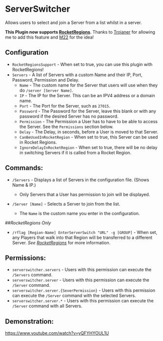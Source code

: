 # ServerSwitcher
Allows users to select and join a Server from a list whilst in a server.

**This Plugin now supports [RocketRegions](https://harbor.rocketmod.net/plugins/regions/)**. Thanks to [Trojaner](https://github.com/Trojaner) for allowing me to add this feature and [M22](https://github.com/M22RG) for the idea!

## Configuration
- `RocketRegionsSupport` - When set to true, you can use this plugin with RocketRegions!
- `Servers` - A list of Servers with a custom Name and their IP, Port, Password, Permission and Delay.
  - `Name` - The custom name for the Server that users will use when they do `/server [Server Name]`.
  - `IP` - The IP for the Server. This can be an IPV4 address or a domain name.
  - `Port` - The Port for the Server, such as `27015`.
  - `Password` - The Password for the Server, leave this blank or with any password if the desired Server has no password.
  - `Permission` - The Permission a User has to have to be able to access the Server. See the `Permissions` section below.
  - `Delay` - The Delay, in seconds, before a User is moved to that Server.
  - `CanBeUsedInRocketRegion` - When set to true, this Server can be used in Rocket Regions.
  - `IgnoreDelayInRocketRegion` - When set to true, there will be no delay in switching Servers if it is called from a Rocket Region.
## Commands:
- `/Servers` - Displays a list of Servers in the configuration file. (Shows Name & IP.)
  - Only Servers that a User has permission to join will be displayed.
  
- `/Server [Name]` - Selects a Server to join from the list.
  - The `Name` is the custom name you enter in the configuration.

##*RocketRegions Only*
- `/rflag [Region-Name] EnterServerSwitch "URL" -g [GROUP]` - When set, any Players that walk into that Region will be transferred to a different Server. *See [RocketRegions](https://harbor.rocketmod.net/plugins/regions/)* for more information.

## Permissions:
- `serverswitcher.servers` - Users with this permission can execute the `/Servers` command.
- `serverswitcher.server` - Users with this permission can execute the `/Server` command.
- `serverswitcher.server.{SeverPermission}` - Users with this permission can execute the `/Server` command with the selected Servers.
- `serverswitcher.server.*` - Users with this permission can execute the `/Server` command with all Servers.

## Demonstration:
https://www.youtube.com/watch?v=yQFYHYOUL1U
